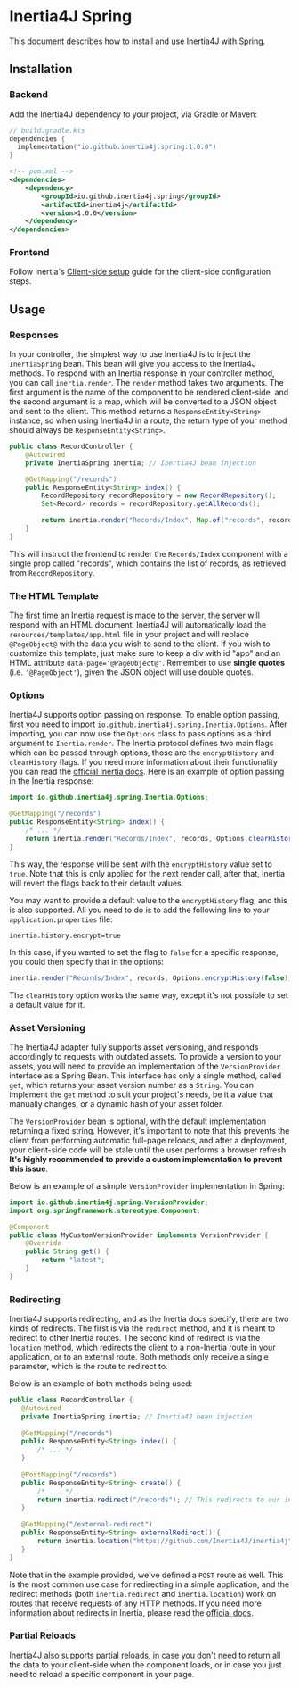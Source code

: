 # Inertia4J Spring

This document describes how to install and use Inertia4J with Spring.

## Installation

### Backend

Add the Inertia4J dependency to your project, via Gradle or Maven:

```kotlin
// build.gradle.kts
dependencies {
  implementation("io.github.inertia4j.spring:1.0.0")
}
```

```xml
<!-- pom.xml -->
<dependencies>
    <dependency>
        <groupId>io.github.inertia4j.spring</groupId>
        <artifactId>inertia4j</artifactId>
        <version>1.0.0</version>
    </dependency>
</dependencies>
```

### Frontend

Follow Inertia's [Client-side setup](https://inertiajs.com/client-side-setup) guide for the client-side configuration steps.

## Usage

### Responses

In your controller, the simplest way to use Inertia4J is to inject the `InertiaSpring` bean. This bean will give you access to
the Inertia4J methods. To respond with an Inertia response in your controller method, you can call `inertia.render`.
The `render` method takes two arguments. The first argument is the name of the component to be rendered client-side, and
the second argument is a map, which will be converted to a JSON object and sent to the client. This method returns a
`ResponseEntity<String>` instance, so when using Inertia4J in a route, the return type of your method should always be
`ResponseEntity<String>`.

```java
public class RecordController {
    @Autowired
    private InertiaSpring inertia; // Inertia4J bean injection

    @GetMapping("/records")
    public ResponseEntity<String> index() {
        RecordRepository recordRepository = new RecordRepository();
        Set<Record> records = recordRepository.getAllRecords();

        return inertia.render("Records/Index", Map.of("records", records));
    }
}

```

This will instruct the frontend to render the `Records/Index` component with a single prop called "records", which
contains the list of records, as retrieved from `RecordRepository`.

### The HTML Template

The first time an Inertia request is made to the server, the server will respond with an HTML document. Inertia4J
will automatically load the `resources/templates/app.html` file in your project and will replace `@PageObject@` with the
data you wish to send to the client. If you wish to customize this template, just make sure to keep a div with id "app" and an HTML attribute `data-page='@PageObject@'`. Remember to use **single quotes** (i.e. `'@PageObject'`), given the JSON object will use double quotes.

### Options

Inertia4J supports option passing on response. To enable option passing, first you need to import
`io.github.inertia4j.spring.Inertia.Options`. After importing, you can now use the `Options` class to pass options as
a third argument to `Inertia.render`. The Inertia protocol defines two main flags which can be passed through options,
those are the `encryptHistory` and `clearHistory` flags. If you need more information about their functionality
you can read the [official Inertia docs](https://inertiajs.com/history-encryption). Here is an example of option
passing in the Inertia response:

```java
import io.github.inertia4j.spring.Inertia.Options;

@GetMapping("/records")
public ResponseEntity<String> index() {
    /* ... */
    return inertia.render("Records/Index", records, Options.clearHistory().encryptHistory());
}
```

This way, the response will be sent with the `encryptHistory` value set to `true`. Note that this is only applied for
the next render call, after that, Inertia will revert the flags back to their default values.

You may want to provide a default value to the `encryptHistory` flag, and this is also supported. All you need to do is
to add the following line to your `application.properties` file:

```text
inertia.history.encrypt=true
```

In this case, if you wanted to set the flag to `false` for a specific response, you could then specify that in the options:

```java
inertia.render("Records/Index", records, Options.encryptHistory(false));
```

The `clearHistory` option works the same way, except it's not possible to set a default value for it.

### Asset Versioning

The Inertia4J adapter fully supports asset versioning, and responds accordingly to requests with outdated assets. To provide a version
to your assets, you will need to provide an implementation of the `VersionProvider` interface as a Spring Bean. This interface has only
a single method, called `get`, which returns your asset version number as a `String`. You can implement the `get`
method to suit your project's needs, be it a value that manually changes, or a dynamic hash of your asset folder.

The `VersionProvider` bean is optional, with the default implementation returning a fixed string. However, it's important to note that this prevents the client from performing automatic full-page reloads, and after a deployment, your client-side code will be stale until the user performs a browser refresh. **It's highly recommended to provide a custom implementation to prevent this issue**.

Below is an example of a simple `VersionProvider` implementation in Spring:

```java
import io.github.inertia4j.spring.VersionProvider;
import org.springframework.stereotype.Component;

@Component
public class MyCustomVersionProvider implements VersionProvider {
    @Override
    public String get() {
        return "latest";
    }
}
```

### Redirecting

Inertia4J supports redirecting, and as the Inertia docs specify, there are two kinds of redirects. The first
is via the `redirect` method, and it is meant to redirect to other Inertia routes. The second kind of redirect is via
the `location` method, which redirects the client to a non-Inertia route in your application, or to an external route.
Both methods only receive a single parameter, which is the route to redirect to.

Below is an example of both methods being used:

 ```java
public class RecordController {
    @Autowired
    private InertiaSpring inertia; // Inertia4J bean injection
  
    @GetMapping("/records")
    public ResponseEntity<String> index() {
        /* ... */
    }
  
    @PostMapping("/records")
    public ResponseEntity<String> create() {
        /* ... */
        return inertia.redirect("/records"); // This redirects to our index "/records" route.
    }
  
    @GetMapping("/external-redirect")
    public ResponseEntity<String> externalRedirect() {
        return inertia.location("https://github.com/Inertia4J/inertia4j"); // Redirects to an external route.
    }
}
 ```

Note that in the example provided, we've defined a `POST` route as well. This is the most common use case for
redirecting in a simple application, and the redirect methods (both `inertia.redirect` and `inertia.location`) work on
routes that receive requests of any HTTP methods. If you need more information about redirects in Inertia, please read
the [official docs](https://inertiajs.com/redirects).

### Partial Reloads

Inertia4J also supports partial reloads, in case you don't need to return all the data to your client-side when the component loads, or in case you just need to reload a specific component in your page.
